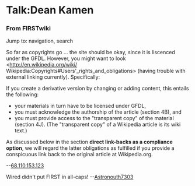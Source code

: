 # Talk:Dean Kamen

### From FIRSTwiki

Jump to: navigation, search

So far as copyrights go ... the site should be okay, since it is liscenced
under the GFDL. However, you might want to look <http://en.wikipedia.org/wiki/
Wikipedia:Copyrights#Users'_rights_and_obligations> (having trouble with
external linking currently). Specifically:

If you create a derivative version by changing or adding content, this entails
the following:

  * your materials in turn have to be licensed under GFDL, 
  * you must acknowledge the authorship of the article (section 4B), and 
  * you must provide access to the "transparent copy" of the material (section 4J). (The "transparent copy" of a Wikipedia article is its wiki text.) 

As discussed below in the section **direct link-backs as a compliance
option**, we will regard the latter obligations as fulfilled if you provide a
conspicuous link back to the original article at Wikipedia.org.

\--[68.110.153.123](/index.php?title=User:68.110.153.123&action=edit
"User:68.110.153.123" )

Wired didn't put FIRST in all-caps!
--[Astronouth7303](User:Astronouth7303 "User:Astronouth7303" )

